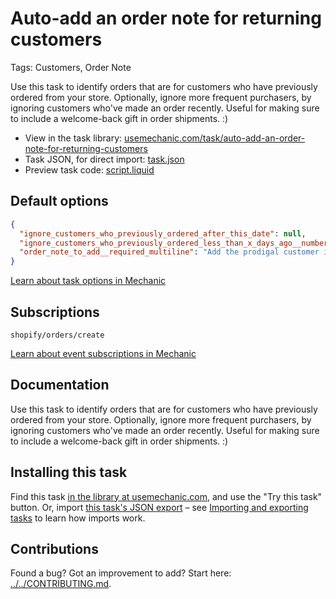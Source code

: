 # Auto-add an order note for returning customers

Tags: Customers, Order Note

Use this task to identify orders that are for customers who have previously ordered from your store. Optionally, ignore more frequent purchasers, by ignoring customers who've made an order recently. Useful for making sure to include a welcome-back gift in order shipments. :)

* View in the task library: [usemechanic.com/task/auto-add-an-order-note-for-returning-customers](https://usemechanic.com/task/auto-add-an-order-note-for-returning-customers)
* Task JSON, for direct import: [task.json](../../tasks/auto-add-an-order-note-for-returning-customers.json)
* Preview task code: [script.liquid](./script.liquid)

## Default options

```json
{
  "ignore_customers_who_previously_ordered_after_this_date": null,
  "ignore_customers_who_previously_ordered_less_than_x_days_ago__number": 60,
  "order_note_to_add__required_multiline": "Add the prodigal customer insert"
}
```

[Learn about task options in Mechanic](https://docs.usemechanic.com/article/471-task-options)

## Subscriptions

```liquid
shopify/orders/create
```

[Learn about event subscriptions in Mechanic](https://docs.usemechanic.com/article/408-subscriptions)

## Documentation

Use this task to identify orders that are for customers who have previously ordered from your store. Optionally, ignore more frequent purchasers, by ignoring customers who've made an order recently. Useful for making sure to include a welcome-back gift in order shipments. :)

## Installing this task

Find this task [in the library at usemechanic.com](https://usemechanic.com/task/auto-add-an-order-note-for-returning-customers), and use the "Try this task" button. Or, import [this task's JSON export](../../tasks/auto-add-an-order-note-for-returning-customers.json) – see [Importing and exporting tasks](https://docs.usemechanic.com/article/505-importing-and-exporting-tasks) to learn how imports work.

## Contributions

Found a bug? Got an improvement to add? Start here: [../../CONTRIBUTING.md](../../CONTRIBUTING.md).
